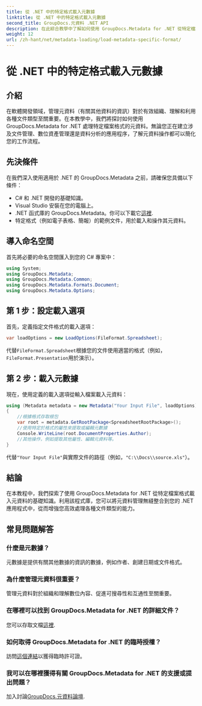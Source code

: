 ```yaml
---
title: 從 .NET 中的特定格式載入元數據
linktitle: 從 .NET 中的特定格式載入元數據
second_title: GroupDocs.元資料 .NET API
description: 在此綜合教學中了解如何使用 GroupDocs.Metadata for .NET 從特定檔案格式載入元資料。
weight: 12
url: /zh-hant/net/metadata-loading/load-metadata-specific-format/
---
```


# 從 .NET 中的特定格式載入元數據

## 介紹
在軟體開發領域，管理元資料（有關其他資料的資訊）對於有效組織、理解和利用各種文件類型至關重要。在本教學中，我們將探討如何使用 GroupDocs.Metadata for .NET 處理特定檔案格式的元資料。無論您正在建立涉及文件管理、數位資產管理還是資料分析的應用程序，了解元資料操作都可以簡化您的工作流程。
## 先決條件
在我們深入使用適用於 .NET 的 GroupDocs.Metadata 之前，請確保您具備以下條件：
- C# 和 .NET 開發的基礎知識。
- Visual Studio 安裝在您的電腦上。
-  .NET 函式庫的 GroupDocs.Metadata。你可以下載它[這裡](https://releases.groupdocs.com/metadata/net/).
- 特定格式（例如電子表格、簡報）的範例文件，用於載入和操作其元資料。

## 導入命名空間
首先將必要的命名空間匯入到您的 C# 專案中：
```csharp
using System;
using GroupDocs.Metadata;
using GroupDocs.Metadata.Common;
using GroupDocs.Metadata.Formats.Document;
using GroupDocs.Metadata.Options;
```

## 第 1 步：設定載入選項
首先，定義指定文件格式的載入選項：
```csharp
var loadOptions = new LoadOptions(FileFormat.Spreadsheet);
```
代替`FileFormat.Spreadsheet`根據您的文件使用適當的格式（例如，`FileFormat.Presentation`用於演示）。
## 第 2 步：載入元數據
現在，使用定義的載入選項從輸入檔案載入元資料：
```csharp
using (Metadata metadata = new Metadata("Your Input File", loadOptions))
{
    //根據格式存取根包
    var root = metadata.GetRootPackage<SpreadsheetRootPackage>();
    //使用特定於格式的屬性來提取或編輯元數據
    Console.WriteLine(root.DocumentProperties.Author);
    //其他操作，例如提取其他屬性、編輯元資料等。
}
```
代替`"Your Input File"`與實際文件的路徑（例如，`"C:\\Docs\\source.xls"`）。

## 結論
在本教程中，我們探索了使用 GroupDocs.Metadata for .NET 從特定檔案格式載入元資料的基礎知識。利用該程式庫，您可以將元資料管理無縫整合到您的 .NET 應用程式中，從而增強您高效處理各種文件類型的能力。

## 常見問題解答
### 什麼是元數據？
元數據是提供有關其他數據的資訊的數據，例如作者、創建日期或文件格式。
### 為什麼管理元資料很重要？
管理元資料對於組織和理解數位內容、促進可搜尋性和互通性至關重要。
### 在哪裡可以找到 GroupDocs.Metadata for .NET 的詳細文件？
您可以存取文檔[這裡](https://tutorials.groupdocs.com/metadata/net/).
### 如何取得 GroupDocs.Metadata for .NET 的臨時授權？
訪問[這個連結](https://purchase.groupdocs.com/temporary-license/)以獲得臨時許可證。
### 我可以在哪裡獲得有關 GroupDocs.Metadata for .NET 的支援或提出問題？
加入討論[GroupDocs.元資料論壇](https://forum.groupdocs.com/c/metadata/14).